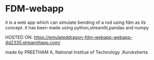 # FDM-webapp
it is a web app which can simulate bending of a rod using fdm as its concept.
it has been made using python,streamlit,pandas and numpy

HOSTED ON:
https://emulateddragon-fdm-webapp-webapp-4d2335.streamlitapp.com/

made by PREETHAM A, National Institue of Technology ,Kuruksherta
